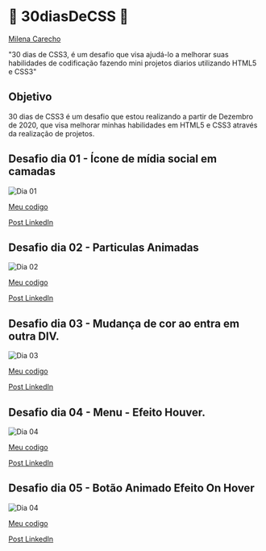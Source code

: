 # 🚀 30diasDeCSS 🚀
[Milena Carecho](https://github.com/MilenaCarecho) 

"30 dias de CSS3, é um desafio que visa ajudá-lo a melhorar suas habilidades de codificação fazendo mini projetos diarios utilizando HTML5 e CSS3"


 ## Objetivo

30 dias de CSS3 é um desafio que estou realizando a partir de Dezembro de 2020, que visa melhorar minhas habilidades em HTML5 e CSS3 através da realização de projetos.

##  Desafio dia 01 - Ícone de mídia social em camadas <a name="id01"></a>
![Dia 01](https://i.imgur.com/Es5tOLy.gif)

[Meu codigo](https://github.com/WeslleyRocha/Desafio_CSS/tree/main/Dia%2001)

[Post LinkedIn](https://www.linkedin.com/feed/update/urn:li:activity:6743721301434757120/) 


##  Desafio dia 02 - Particulas Animadas <a name="id02"></a>
![Dia 02](https://i.imgur.com/257apT7.jpg)

[Meu codigo](https://github.com/WeslleyRocha/Desafio_CSS/tree/main/Dia%2002)

[Post LinkedIn](https://www.linkedin.com/feed/update/urn:li:activity:6744013632016793600/) 


##  Desafio dia 03 - Mudança de cor ao entra em outra DIV. <a name="id03"></a>
![Dia 03](https://i.imgur.com/3FIDUG0.gif)

[Meu codigo](https://github.com/WeslleyRocha/Desafio_CSS/tree/main/Dia%2003)

[Post LinkedIn](https://www.linkedin.com/in/weslleyrocha/detail/recent-activity/) 


##  Desafio dia 04 - Menu - Efeito Houver. <a name="id03"></a>
![Dia 04](https://i.imgur.com/DuEuaik.gif)

[Meu codigo](https://github.com/WeslleyRocha/Desafio_CSS/tree/main/Dia%2004)

[Post LinkedIn](https://www.linkedin.com/feed/update/urn:li:activity:6744785691982491648/) 

##  Desafio dia 05  - Botão Animado Efeito On Hover <a name="id03"></a>
![Dia 04](https://i.imgur.com/KJxlyqy.gif)

[Meu codigo](https://github.com/WeslleyRocha/Desafio_CSS/tree/main/Dia%2004)

[Post LinkedIn](https://www.linkedin.com/feed/update/urn:li:activity:6744785691982491648/) 
